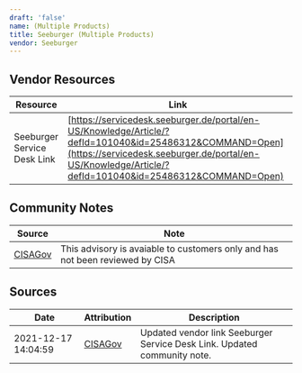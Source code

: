 ```yaml
---
draft: 'false'
name: (Multiple Products)
title: Seeburger (Multiple Products)
vendor: Seeburger
---
```


## Vendor Resources
| Resource | Link |
| --- | --- |
| Seeburger Service Desk Link | [https://servicedesk.seeburger.de/portal/en-US/Knowledge/Article/?defId=101040&id=25486312&COMMAND=Open](https://servicedesk.seeburger.de/portal/en-US/Knowledge/Article/?defId=101040&id=25486312&COMMAND=Open) |


## Community Notes
| Source | Note |
| --- | --- |
| [CISAGov](https://raw.githubusercontent.com/cisagov/log4j-affected-db/develop/README.md) | This advisory is avaiable to customers only and has not been reviewed by CISA |

## Sources
| Date | Attribution | Description |
| --- | --- | --- |
| 2021-12-17 14:04:59 | [CISAGov](https://raw.githubusercontent.com/cisagov/log4j-affected-db/develop/README.md) | Updated vendor link Seeburger Service Desk Link. Updated community note.  |
